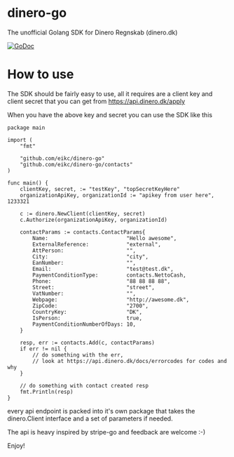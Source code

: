 # dinero-go
The unofficial Golang SDK for Dinero Regnskab (dinero.dk)

[![GoDoc](https://godoc.org/github.com/Eikc/dinero-go?status.svg)](https://godoc.org/github.com/Eikc/dinero-go)

# How to use
The SDK should be fairly easy to use, all it requires are a client key and client secret that you can get from https://api.dinero.dk/apply

When you have the above key and secret you can use the SDK like this
```
package main

import (
	"fmt"

	"github.com/eikc/dinero-go"
	"github.com/eikc/dinero-go/contacts"
)

func main() {
	clientKey, secret, := "testKey", "topSecretKeyHere"
	organizationApiKey, organizationId := "apikey from user here", 1233321

	c := dinero.NewClient(clientKey, secret)
	c.Authorize(organizationApiKey, organizationId)

	contactParams := contacts.ContactParams{
		Name:                         "Hello awesome",
		ExternalReference:            "external",
		AttPerson:                    "",
		City:                         "city",
		EanNumber:                    "",
		Email:                        "test@test.dk",
		PaymentConditionType:         contacts.NettoCash,
		Phone:                        "88 88 88 88",
		Street:                       "street",
		VatNumber:                    "",
		Webpage:                      "http://awesome.dk",
		ZipCode:                      "2700",
		CountryKey:                   "DK",
		IsPerson:                     true,
		PaymentConditionNumberOfDays: 10,
	}

	resp, err := contacts.Add(c, contactParams)
	if err != nil {
		// do something with the err, 
		// look at https://api.dinero.dk/docs/errorcodes for codes and why
	}

	// do something with contact created resp
	fmt.Println(resp)
}
```

every api endpoint is packed into it's own package that takes the dinero.Client interface and a set of parameters if needed.

The api is heavy inspired by stripe-go and feedback are welcome :-)


Enjoy!
